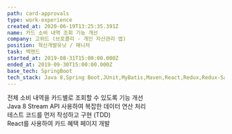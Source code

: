 ```yaml
---
path: card-approvals
type: work-experience
created_at: 2020-06-19T13:25:35.391Z
name: 카드 소비 내역 조회 기능 개선
company: 고위드 (브로콜리 - 개인 자산관리 앱)
position: 혁신개발유닛 / 매니저
task: 백엔드
started_at: 2019-08-31T15:00:00.000Z
ended_at: 2019-09-30T15:00:00.000Z
base_tech: SpringBoot
tech_stack: Java 8,Spring Boot,JUnit,MyBatis,Maven,React,Redux,Redux-Saga,MySQL,AWS
---
```


전체 소비 내역을 카드별로 조회할 수 있도록 기능 개선<br/>
Java 8 Stream API 사용하여 복잡한 데이터 연산 처리<br/>
테스트 코드를 먼저 작성하고 구현 (TDD)<br/>
React를 사용하여 카드 혜택 페이지 개발
